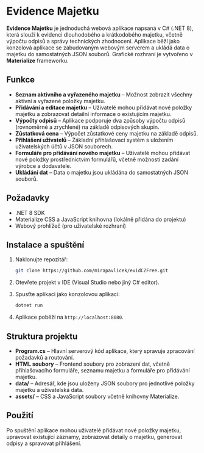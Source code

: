 # Evidence Majetku

**Evidence Majetku** je jednoduchá webová aplikace napsaná v C# (.NET 8), která slouží k evidenci dlouhodobého a krátkodobého majetku, včetně výpočtu odpisů a správy technických zhodnocení. Aplikace běží jako konzolová aplikace se zabudovaným webovým serverem a ukládá data o majetku do samostatných JSON souborů. Grafické rozhraní je vytvořeno v **Materialize** frameworku.

## Funkce

- **Seznam aktivního a vyřazeného majetku** – Možnost zobrazit všechny aktivní a vyřazené položky majetku.
- **Přidávání a editace majetku** – Uživatelé mohou přidávat nové položky majetku a zobrazovat detailní informace o existujícím majetku.
- **Výpočty odpisů** – Aplikace podporuje dva způsoby výpočtu odpisů (rovnoměrné a zrychlené) na základě odpisových skupin.
- **Zůstatková cena** – Výpočet zůstatkové ceny majetku na základě odpisů.
- **Přihlášení uživatelů** – Základní přihlašovací systém s uložením uživatelských účtů v JSON souborech.
- **Formuláře pro přidávání nového majetku** – Uživatelé mohou přidávat nové položky prostřednictvím formulářů, včetně možnosti zadání výrobce a dodavatele.
- **Ukládání dat** – Data o majetku jsou ukládána do samostatných JSON souborů.

## Požadavky

- .NET 8 SDK
- Materialize CSS a JavaScript knihovna (lokálně přidána do projektu)
- Webový prohlížeč (pro uživatelské rozhraní)

## Instalace a spuštění

1. Naklonujte repozitář:
    ```bash
    git clone https://github.com/mirapavlicek/evidCZFree.git
    ```

2. Otevřete projekt v IDE (Visual Studio nebo jiný C# editor).

3. Spusťte aplikaci jako konzolovou aplikaci:
    ```bash
    dotnet run
    ```

4. Aplikace poběží na `http://localhost:8080`.

## Struktura projektu

- **Program.cs** – Hlavní serverový kód aplikace, který spravuje zpracování požadavků a routování.
- **HTML soubory** – Frontend soubory pro zobrazení dat, včetně přihlašovacího formuláře, seznamu majetku a formuláře pro přidávání majetku.
- **data/** – Adresář, kde jsou uloženy JSON soubory pro jednotlivé položky majetku a uživatelská data.
- **assets/** – CSS a JavaScript soubory včetně knihovny Materialize.

## Použití

Po spuštění aplikace mohou uživatelé přidávat nové položky majetku, upravovat existující záznamy, zobrazovat detaily o majetku, generovat odpisy a spravovat přihlášení.
